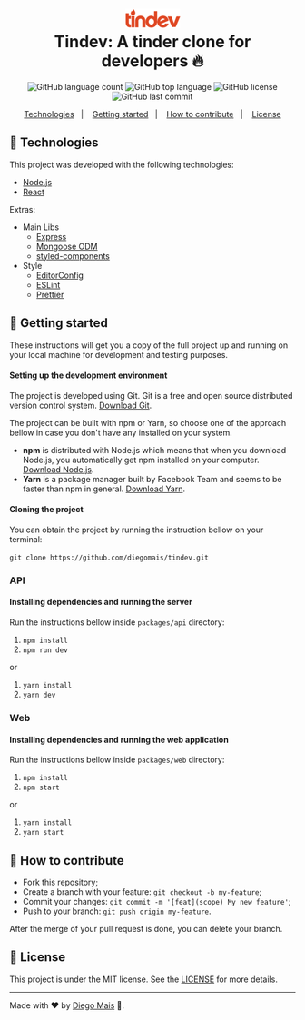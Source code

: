 <h1 align="center">
    <img alt="Tindev" src="./frontend/src/assets/logo.png" /><br>
    <b>Tindev: A tinder clone for developers</b> 🔥
</h1>

<p align="center">
  <img alt="GitHub language count" src="https://img.shields.io/github/languages/count/diegomais/tindev?style=for-the-badge">
  <img alt="GitHub top language" src="https://img.shields.io/github/languages/top/diegomais/tindev?style=for-the-badge">
  <img alt="GitHub license" src="https://img.shields.io/github/license/diegomais/tindev?style=for-the-badge">
  <img alt="GitHub last commit" src="https://img.shields.io/github/last-commit/diegomais/tindev?style=for-the-badge">
</p>

<p align="center">
  <a href="#rocket-technologies">Technologies</a>&nbsp;&nbsp;&nbsp;|&nbsp;&nbsp;&nbsp;
  <a href="#seat-getting-started">Getting started</a>&nbsp;&nbsp;&nbsp;|&nbsp;&nbsp;&nbsp;
  <a href="#thinking-how-to-contribute">How to contribute</a>&nbsp;&nbsp;&nbsp;|&nbsp;&nbsp;&nbsp;
  <a href="#memo-license">License</a>
</p>

## :rocket: Technologies

This project was developed with the following technologies:

- [Node.js](https://nodejs.org)
- [React](https://reactjs.org)

Extras:

- Main Libs
  - [Express](https://expressjs.com)
  - [Mongoose ODM](https://mongoosejs.com)
  - [styled-components](https://styled-components.com)
- Style
  - [EditorConfig](https://editorconfig.org)
  - [ESLint](https://eslint.org)
  - [Prettier](https://prettier.io)

## :seat: Getting started

These instructions will get you a copy of the full project up and running on your local machine for development and testing purposes.

#### Setting up the development environment

The project is developed using Git. Git is a free and open source distributed version control system. [Download Git](https://git-scm.com/downloads).

The project can be built with npm or Yarn, so choose one of the approach bellow in case you don't have any installed on your system.

- **npm** is distributed with Node.js which means that when you download Node.js, you automatically get npm installed on your computer. [Download Node.js](https://nodejs.org/en/download/).
- **Yarn** is a package manager built by Facebook Team and seems to be faster than npm in general. [Download Yarn](https://yarnpkg.com/en/docs/install).

#### Cloning the project

You can obtain the project by running the instruction bellow on your terminal:

`git clone https://github.com/diegomais/tindev.git`

### API

#### Installing dependencies and running the server

Run the instructions bellow inside `packages/api` directory:

1. `npm install`
2. `npm run dev`

or

1. `yarn install`
2. `yarn dev`

### Web

#### Installing dependencies and running the web application

Run the instructions bellow inside `packages/web` directory:

1. `npm install`
2. `npm start`

or

1. `yarn install`
2. `yarn start`

## :thinking: How to contribute

- Fork this repository;
- Create a branch with your feature: `git checkout -b my-feature`;
- Commit your changes: `git commit -m '[feat](scope) My new feature'`;
- Push to your branch: `git push origin my-feature`.

After the merge of your pull request is done, you can delete your branch.

## :memo: License

This project is under the MIT license. See the [LICENSE](LICENSE) for more details.

---

Made with :heart: by [Diego Mais](https://diegomais.github.io/) :wave:.
